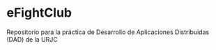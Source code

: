 # eFightClub
Repositorio para la práctica de Desarrollo de Aplicaciones Distribuidas (DAD) de la URJC
